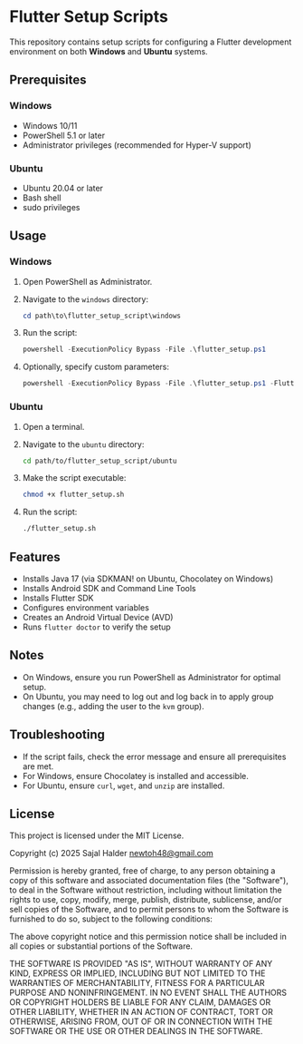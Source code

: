 # Flutter Setup Scripts

This repository contains setup scripts for configuring a Flutter development environment on both **Windows** and **Ubuntu** systems.

## Prerequisites

### Windows
- Windows 10/11
- PowerShell 5.1 or later
- Administrator privileges (recommended for Hyper-V support)

### Ubuntu
- Ubuntu 20.04 or later
- Bash shell
- sudo privileges

## Usage

### Windows

1. Open PowerShell as Administrator.
2. Navigate to the `windows` directory:

   ```powershell
   cd path\to\flutter_setup_script\windows
   ```

3. Run the script:

   ```powershell
   powershell -ExecutionPolicy Bypass -File .\flutter_setup.ps1
   ```

4. Optionally, specify custom parameters:

   ```powershell
   powershell -ExecutionPolicy Bypass -File .\flutter_setup.ps1 -FlutterVersion "3.24.3" -ToolsDir "C:\dev\tools" -JavaVersion "17"
   ```

### Ubuntu

1. Open a terminal.
2. Navigate to the `ubuntu` directory:

   ```bash
   cd path/to/flutter_setup_script/ubuntu
   ```

3. Make the script executable:

   ```bash
   chmod +x flutter_setup.sh
   ```

4. Run the script:

   ```bash
   ./flutter_setup.sh
   ```

## Features

- Installs Java 17 (via SDKMAN! on Ubuntu, Chocolatey on Windows)
- Installs Android SDK and Command Line Tools
- Installs Flutter SDK
- Configures environment variables
- Creates an Android Virtual Device (AVD)
- Runs `flutter doctor` to verify the setup

## Notes

- On Windows, ensure you run PowerShell as Administrator for optimal setup.
- On Ubuntu, you may need to log out and log back in to apply group changes (e.g., adding the user to the `kvm` group).

## Troubleshooting

- If the script fails, check the error message and ensure all prerequisites are met.
- For Windows, ensure Chocolatey is installed and accessible.
- For Ubuntu, ensure `curl`, `wget`, and `unzip` are installed.

## License

This project is licensed under the MIT License.

Copyright (c) 2025 Sajal Halder <newtoh48@gmail.com>

Permission is hereby granted, free of charge, to any person obtaining a copy
of this software and associated documentation files (the "Software"), to deal
in the Software without restriction, including without limitation the rights
to use, copy, modify, merge, publish, distribute, sublicense, and/or sell
copies of the Software, and to permit persons to whom the Software is
furnished to do so, subject to the following conditions:

The above copyright notice and this permission notice shall be included in all
copies or substantial portions of the Software.

THE SOFTWARE IS PROVIDED "AS IS", WITHOUT WARRANTY OF ANY KIND, EXPRESS OR
IMPLIED, INCLUDING BUT NOT LIMITED TO THE WARRANTIES OF MERCHANTABILITY,
FITNESS FOR A PARTICULAR PURPOSE AND NONINFRINGEMENT. IN NO EVENT SHALL THE
AUTHORS OR COPYRIGHT HOLDERS BE LIABLE FOR ANY CLAIM, DAMAGES OR OTHER
LIABILITY, WHETHER IN AN ACTION OF CONTRACT, TORT OR OTHERWISE, ARISING FROM,
OUT OF OR IN CONNECTION WITH THE SOFTWARE OR THE USE OR OTHER DEALINGS IN THE
SOFTWARE.

